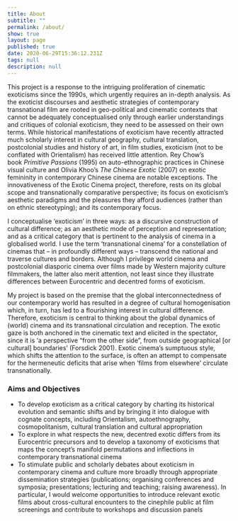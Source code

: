 ```yaml
---
title: About
subtitle: ""
permalink: /about/
show: true
layout: page
published: true
date: 2020-06-29T15:36:12.231Z
tags: null
description: null
---
```

This project is a response to the intriguing proliferation of cinematic exoticisms since the 1990s, which urgently requires an in-depth analysis. As the exoticist discourses and aesthetic strategies of contemporary transnational film are rooted in geo-political and cinematic contexts that cannot be adequately conceptualised only through earlier understandings and critiques of colonial exoticism, they need to be assessed on their own terms. While historical manifestations of exoticism have recently attracted much scholarly interest in cultural geography, cultural translation, postcolonial studies and history of art, in film studies, exoticism (not to be conflated with Orientalism) has received little attention. Rey Chow’s book *Primitive Passions* (1995) on auto-ethnographic practices in Chinese visual culture and Olivia Khoo’s *The Chinese Exotic* (2007) on exotic femininity in contemporary Chinese cinema are notable exceptions. The innovativeness of the Exotic Cinema project, therefore, rests on its global scope and transnationally comparative perspective; its focus on exoticism’s aesthetic paradigms and the pleasures they afford audiences (rather than on ethnic stereotyping); and its contemporary focus.

I conceptualise ‘exoticism’ in three ways: as a discursive construction of cultural difference; as an aesthetic mode of perception and representation; and as a critical category that is pertinent to the analysis of cinema in a globalised world. I use the term ‘transnational cinema’ for a constellation of cinemas that – in profoundly different ways – transcend the national and traverse cultures and borders. Although I privilege world cinema and postcolonial diasporic cinema over films made by Western majority culture filmmakers, the latter also merit attention, not least since they illustrate differences between Eurocentric and decentred forms of exoticism.

My project is based on the premise that the global interconnectedness of our contemporary world has resulted in a degree of cultural homogenisation which, in turn, has led to a flourishing interest in cultural difference. Therefore, exoticism is central to thinking about the global dynamics of (world) cinema and its transnational circulation and reception. The exotic gaze is both anchored in the cinematic text and elicited in the spectator, since it is ‘a perspective “from the other side”, from outside geographical \[or cultural] boundaries’ (Forsdick 2001). Exotic cinema’s sumptuous style, which shifts the attention to the surface, is often an attempt to compensate for the hermeneutic deficits that arise when ‘films from elsewhere’ circulate transnationally.

### Aims and Objectives

* To develop exoticism as a critical category by charting its historical evolution and semantic shifts and by bringing it into dialogue with cognate concepts, including Orientalism, autoethnography, cosmopolitanism, cultural translation and cultural appropriation
* To explore in what respects the new, decentred exotic differs from its Eurocentric precursors and to develop a taxonomy of exoticisms that maps the concept’s manifold permutations and inflections in contemporary transnational cinema
* To stimulate public and scholarly debates about exoticism in contemporary cinema and culture more broadly through appropriate dissemination strategies (publications; organising conferences and symposia; presentations; lecturing and teaching; raising awareness). In particular, I would welcome opportunities to introduce relevant exotic films about cross-cultural encounters to the cinephile public at film screenings and contribute to workshops and discussion panels